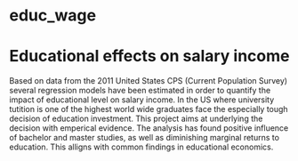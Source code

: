 # educ_wage
# Educational effects on salary income
Based on data from the 2011 United States CPS (Current Population Survey) several regression models have been estimated in order to quantify the impact of educational level on salary income. In the US where university tutition is one of the highest world wide graduates face the especially tough decision of education investment. This project aims at underlying the decision with emperical evidence. The analysis has found positive influence of bachelor and master studies, as well as diminishing marginal returns to education. This alligns with common findings in educational economics.
